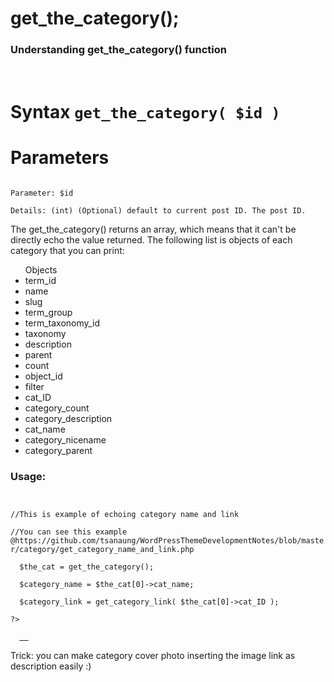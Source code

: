 <h1>get_the_category();</h1>
<h3>Understanding get_the_category() function</h3>
<br/>
<h1>Syntax <code>get_the_category( $id )</code></h1>
<h1>Parameters</h1>
<code>
Parameter: $id	<br/>
Details: (int) (Optional) default to current post ID. The post ID.
</code>
<p>The get_the_category() returns an array, which means that it can't be directly echo the value returned. 
The following list is objects of each category that you can print:</p>
<ul>Objects
<li>term_id</li>
<li>name</li>
<li>slug</li>
<li>term_group</li>
<li>term_taxonomy_id</li>
<li>taxonomy</li>
<li>description</li>
<li>parent</li>
<li>count</li>
<li>object_id</li>
<li>filter</li>
<li>cat_ID</li>
<li>category_count</li>
<li>category_description</li>
<li>cat_name</li>
<li>category_nicename</li>
<li>category_parent</li>
</ul>
<h3>Usage:</h3>
<code>
<?php <br/>
//This is example of echoing category name and link <br/>
//You can see this example @https://github.com/tsanaung/WordPressThemeDevelopmentNotes/blob/master/category/get_category_name_and_link.php <br/>
&nbsp $the_cat = get_the_category(); <br/>
&nbsp $category_name = $the_cat[0]->cat_name; <br/>
&nbsp $category_link = get_category_link( $the_cat[0]->cat_ID ); <br/>
?> <br/>
&nbsp <a href="<?php echo $category_link ?>" class="button is-small is-primary is-rounded"> <?php echo $category_name ?> </a>
</code>
<p>Trick: you can make category cover photo inserting the image link as description easily :) </p>
